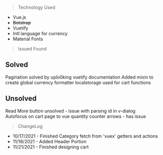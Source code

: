 >Technology Used
* Vue.js
* ~~Botstrap~~
* Vuetify 
* Intl language for currency
* Material Fonts
>Issued Found
## Solved
Pagination solved by uplo0king vuetify documentation
Added mixin to create global currency formatter
localstorage used for cart functions 
## Unsolved
Read More button unsolved - issue with parsing id in v-dialog  
Autofocus on cart page to vue quantity counter arrows - has issue

>ChangeLog
* 10/17/2021 - Finished Category fetch from 'vuex' getters and actions 
* 11/18/2021 - Added Header Portion
* 11/21/2021 - Finished designing cart 






